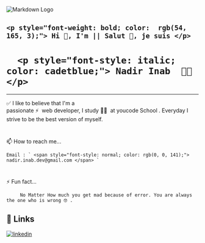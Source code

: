 

<!-- # ![WebApp](https://iharsh234.github.io/WebApp/images/demo/demo_landing.JPG)  -->
![Markdown Logo](https://iharsh234.github.io/WebApp/images/demo/demo_landing.JPG) 
## ` <p style="font-weight: bold; color:  rgb(54, 165, 3);"> Hi 👋, I'm || Salut 🤝, je suis </p> `
# `   <p style="font-style: italic; color: cadetblue;"> Nadir Inab  👩‍💻 </p> `

<hr>
 ✅ I like to believe that I'm a passionate ⚡️  web developer, I study 👩‍💻  at youcode School .
Everyday I strive to be the best version of myself.

# 

📫 How to reach me...
```
Email : ` <span style="font-style: normal; color: rgb(0, 0, 141);"> nadir.inab.dev@gmail.com </span> `
```

# 

⚡️ Fun fact...

```
     No Matter How much you get mad because of error. You are always the one who is wrong 🤓 .
``` 

## 🔗 Links
[![linkedin](https://img.shields.io/badge/linkedin-0A66C2?style=for-the-badge&logo=linkedin&logoColor=white)](https://www.linkedin.com/in/nadir-inab-a4b152239/)



